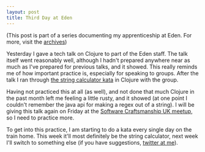 ```yaml
---
layout: post
title: Third Day at Eden
---
```

(This post is part of a series documenting my apprenticeship at Eden. For more,
visit the [archives](http://www.tcrayford.net/archive.html))

Yesterday I gave a tech talk on Clojure to part of the Eden staff. The talk itself
went reasonably well, although I hadn't prepared anywhere near as much as I've
prepared for previous talks, and it showed. This really reminds me of how important
practice is, especially for speaking to groups. After the talk I ran through
[the string calculator kata](www.katacasts.com) in Clojure with the group.

Having not practiced this at all (as well), and not done that much Clojure in the
past month left me feeling a little rusty, and it showed (at one point I couldn't
remember the java api for making a regex out of a string). I will be giving
this talk again on Friday at the [Software Craftsmanship UK
meetup](http://groups.google.com/group/SCGUK), so I need
to practice more.

To get into this practice, I am starting to do a kata every single day on the 
train home. This week it'll most definitely be the string calculator,
next week I'll switch to something else (if you have suggestions, 
[twitter at me](twitter.com/t_crayford)).
